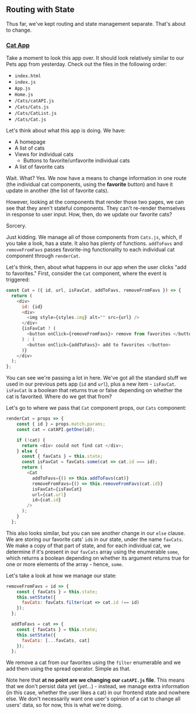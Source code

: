 ## Routing with State

Thus far, we've kept routing and state management separate. That's about to change.

### [Cat App](https://codesandbox.io/s/o75qzy25r6)

Take a moment to look this app over. It should look relatively similar to our Pets app from yesterday. Check out the files in the following order:

* `index.html`
* `index.js`
* `App.js`
* `Home.js`
* `/Cats/catAPI.js`
* `/Cats/Cats.js`
* `/Cats/CatList.js`
* `/Cats/Cat.js`

Let's think about what this app is doing. We have:

* A homepage
* A list of cats
* Views for individual cats
    - Buttons to favorite/unfavorite individual cats
* A list of favorite cats

Wait. What? Yes. We now have a means to change information in one route (the individual cat components, using the **favorite** button) and have it update in another (the list of favorite cats).

However, looking at the components that render those two pages, we can see that they aren't stateful components. They can't re-render themselves in response to user input. How, then, do we update our favorite cats?

Sorcery.

Just kidding. We manage all of those components from `Cats.js`, which, if you take a look, has a state. It also has plenty of functions. `addToFavs` and `removeFromFavs` passes favorite-ing functionality to each individual cat component through `renderCat`.

Let's think, then, about what happens in our app when the user clicks "add to favorites." First, consider the `Cat` component, where the event is triggered:

``` javascript
const Cat = ({ id, url, isFavCat, addToFavs, removeFromFavs }) => {
  return (
    <div>
      id: {id}
      <div>
        <img style={styles.img} alt="" src={url} />
      </div>
      {isFavCat ? (
        <button onClick={removeFromFavs}> remove from favorites </button>
      ) : (
        <button onClick={addToFavs}> add to favorites </button>
      )}
    </div>
  );
};
```

You can see we're passing a lot in here. We've got all the standard stuff we used in our previous pets app (`id` and `url`), plus a new item - `isFavCat`. `isFavCat` is a boolean that returns true or false depending on whether the cat is favorited. Where do we get that from?

Let's go to where we pass that `Cat` component props, our `Cats` component:

```js
renderCat = props => {
    const { id } = props.match.params;
    const cat = catAPI.getOne(id);

    if (!cat) {
      return <div> could not find cat </div>;
    } else {
      const { favCats } = this.state;
      const isFavCat = favCats.some(cat => cat.id === id);
      return (
        <Cat
          addToFavs={() => this.addToFavs(cat)}
          removeFromFavs={() => this.removeFromFavs(cat.id)}
          isFavCat={isFavCat}
          url={cat.url}
          id={cat.id}
        />
      );
    }
  };
```

This also looks similar, but you can see another change in our `else` clause. We are storing our favorite cats' `id`s in our state, under the name `favCats`. We make a copy of that part of state, and for each individual cat, we determine if it's present in our `favCats` array using the enumerable `some`, which returns a boolean depending on whether its argument returns true for one or more elements of the array - hence, `some`.

Let's take a look at how we manage our state:

```js
removeFromFavs = id => {
    const { favCats } = this.state;
    this.setState({
      favCats: favCats.filter(cat => cat.id !== id)
    });
  };

  addToFavs = cat => {
    const { favCats } = this.state;
    this.setState({
      favCats: [...favCats, cat]
    });
  };
```

We remove a cat from our favorites using the `filter` enumerable and we add them using the spread operator. Simple as that.

Note here that **at no point are we changing our `catAPI.js` file**. This means that we don't persist data yet (*yet...*) - instead, we manage extra information (in this case, whether the user likes a cat) in our frontend state and nowhere else. We don't necessarily want one user's opinion of a cat to change all users' data, so for now, this is what we're doing.
